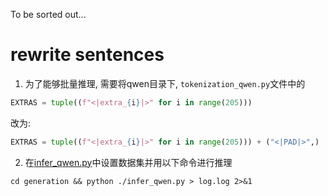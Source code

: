To be sorted out...


# rewrite sentences
1. 为了能够批量推理, 需要将qwen目录下, `tokenization_qwen.py`文件中的
```python
EXTRAS = tuple((f"<|extra_{i}|>" for i in range(205)))
```
改为:
```python
EXTRAS = tuple((f"<|extra_{i}|>" for i in range(205))) + ("<|PAD|>",)
```

2. 在[infer_qwen.py](./generation/infer_qwen.py)中设置数据集并用以下命令进行推理
```shell
cd generation && python ./infer_qwen.py > log.log 2>&1
```